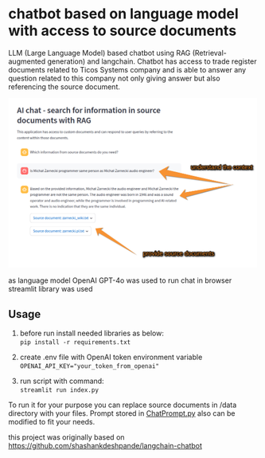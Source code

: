 # chatbot based on language model with access to source documents 

LLM (Large Language Model) based chatbot using RAG (Retrieval-augmented generation) and langchain.
Chatbot has access to trade register documents related to Ticos Systems company and is able to answer any question related to this company not only giving answer but also referencing the source document.

<img src="chat_example.png" width="500px"/>

as language model OpenAI GPT-4o was used
to run chat in browser streamlit library was used

## Usage
1. before run install needed libraries as below:\
`pip install -r requirements.txt`

2. create .env file with OpenAI token environment variable \
`OPENAI_API_KEY="your_token_from_openai"`

3. run script with command:\
`streamlit run index.py`

To run it for your purpose you can replace source documents in /data directory with your files.
Prompt stored in [ChatPrompt.py](lib/ChatPrompt.py) also can be modified to fit your needs.


this project was originally based on https://github.com/shashankdeshpande/langchain-chatbot